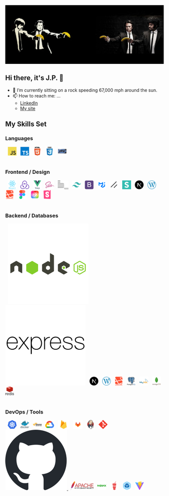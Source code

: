 <div align=center>
<img src="./assets/banksy2.a.png" alt="banksy revisited" title="banksy revisited  width="100%">
</div>

## Hi there, it's J.P. 👋
- 🔭 I’m currently sitting on a rock speeding 67,000 mph around the sun.
- 📫 How to reach me: ...
  - [LinkedIn](https://www.linkedin.com/in/jpnpgenx/)
  - [My site](https://www.npgenx.com)
<!--
**npgenx/npgenx** is a ✨ _special_ ✨ repository because its `README.md` (this file) appears on your GitHub profile.

Here are some ideas to get you started:

- 🔭 I’m currently working on ...
- 🌱 I’m currently learning ...
- 👯 I’m looking to collaborate on ...
- 🤔 I’m looking for help with ...
- 💬 Ask me about ...
- 📫 How to reach me: ...
- 😄 Pronouns: ...
- ⚡ Fun fact: ...
-->

## My Skills Set
### Languages
<div style="display: table-cell; vertical-align: middle;">  
&nbsp; <a href="https://ecma-international.org/technical-committees/tc39/" target="_blank"><img src="./assets/javascript-original.svg" alt="JavaScript" title="JavaScript" height="28" /></a> 
&nbsp; <a href="https://www.typescriptlang.org/" target="_blank"><img src="./assets/typescript-original.svg" alt=" TypeScript" title=" TypeScript" height="28" /></a> 
&nbsp; <a href="https://html.spec.whatwg.org/multipage/" target="_blank"><img src="./assets/html5-original-wordmark.svg" alt="HTML5" title="HTML5" height="28" /></a>
&nbsp; <a href="https://www.w3.org/Style/CSS/" target="_blank"><img src="./assets/css3-original-wordmark.svg" alt="CSS3" title="CSS3" height="28" /></a>  
&nbsp; <a href="https://www.php.net/" target="_blank"><img src="./assets/php-original.svg" alt="PHP" title="PHP" height="28" /></a>
</div>
<br/>

### Frontend / Design 
<div style="display: table-cell; vertical-align: middle;">  
&nbsp; <a href="https://reactjs.org/" target="_blank"><img src="./assets/react-original-wordmark.svg" alt="React" title="React" height="28" /></a>  
&nbsp; <a href="https://redux.js.org/" target="_blank"><img src="./assets/redux-original.svg" alt="Redux" title="Redux" height="28" /></a>
&nbsp; <a href="https://vuejs.org/" target="_blank"><img src="./assets/vuejs-original-wordmark.svg" alt="Vue.js"alttitleue.js  height="28" /></a>   
&nbsp; <a href="https://sass-lang.com/" target="_blank"><img src="./assets/sass-original.svg" alt="Sass" title="Sass" height="28" /></a>
&nbsp; <a href="http://getbem.com/" target="_blank"><img src="./assets/bem.svg" alt="BEM" title="BEM" height="28" /></a> 
&nbsp; <a href="https://www.tailwindcss.com/" target="_blank"><img src="./assets/tailwindcss.svg" alt=" Tailwind CSS" title="Tailwind CSS"  height="28" /></a>
&nbsp; <a href="https://getbootstrap.com/docs/3.4/javascript/" target="_blank"><img src="./assets/bootstrap-plain.svg" alt="Bootstrap" title="Bootstrap" height="28" /></a>  
&nbsp; <a href="https://mui.com/" target="_blank"><img src="./assets/mui.png" alt="Material UI" title="Material UI"  height="28" /></a>
&nbsp; <a href="https://ui.shadcn.com/" target="_blank"><picture height="28" >
<source media="(prefers-color-scheme: dark)" height="28"  srcset="./assets/shadcnui-dark.svg">
<source media="(prefers-color-scheme: light)" height="28"  srcset="./assets/shadcnui.svg">
<img src="./assets/shadcnui.svg" alt="shadcn UI" title="shadcn UI"  height="28" /></picture></a>    
&nbsp; <a href="https://react.semantic-ui.com/" target="_blank"><img src="./assets/semantic-ui.svg" alt="Material UI" title="Material UI"  height="28" /></a>    
&nbsp; <a href="https://nextjs.org/" target="_blank"><img src="./assets/nextjs.png" alt="NextJS" title="NextJS" height="28" /></a>
&nbsp; <a href="https://wordpress.org/" target="_blank"><img src="./assets/wordpress.png" alt="WordPress" title="WordPress" height="28" /></a>
&nbsp; <a href="https://laravel.com/" target="_blank"><img src="./assets/laravel-plain-wordmark.svg" alt="Laravel" title="Laravel" height="28" /></a>
<!-- &nbsp; <a href="https://jquery.com/" target="_blank"><img src="./assets/jquery.png" alt="jQuery" title="jQuery" height="28" /></a>  -->
&nbsp; <a href="https://www.figma.com/" target="_blank"><img src="./assets/figma-icon.svg" alt="Figma" title="Figma" height="28" /></a>  
&nbsp; <a href="https://www.adobe.com/creativecloud.html" target="_blank"><img src="./assets/adobe-creative-cloud-svgrepo-com.svg" alt="Adobe Creative title="Adobe Creative Cloud" height="28" /></a>
&nbsp; <a href="https://storybook.js.org/" target="_blank"><img src="./assets/storybook-icon.svg" alt="Storybook" title="Storybook" height="28" /></a>  
</div>
<br/>

### Backend / Databases
<div style="display: table-cell; vertical-align: middle;">  
&nbsp; <a href="https://nodejs.org/" target="_blank"><picture height="28" >
<source media="(prefers-color-scheme: dark)" height="28"  srcset="./assets/nodejs-dark.svg">
<source media="(prefers-color-scheme: light)" height="28"  srcset="./assets/nodejs.svg">
<img alt="Node JS" title="Node JS"  src="./assets/nodejs.svg"></picture></a> 
&nbsp; <a href="https://expressjs.com/" target="_blank"><picture height="28" >
<source media="(prefers-color-scheme: dark)" height="28"  srcset="./assets/express-original-wordmark-dark.svg">
<source media="(prefers-color-scheme: light)" height="28"  srcset="./assets/express-original-wordmark.svg">
<img alt="Express.js" title="Express.js"  src="./assets/express-original-wordmark.svg"></picture></a>
&nbsp; <a href="https://nextjs.org/" target="_blank"><img src="./assets/nextjs.png" alt="NextJS" title="NextJS" height="28" /></a>
&nbsp; <a href="https://wordpress.org/" target="_blank"><img src="./assets/wordpress.png" alt="WordPress" title="WordPress" height="28" /></a>
&nbsp; <a href="https://laravel.com/" target="_blank"><img src="./assets/laravel-plain-wordmark.svg" alt="Laravel" title="Laravel" height="28" /></a>
&nbsp; <a href="https://www.postgresql.org/" target="_blank"><img src="./assets/postgresql-original-wordmark.svg" alt="PostgreSQL" title="PostgreSQL" title="PostgreSQL" height="28" /></a>
&nbsp; <a href="https://www.mysql.com/" target="_blank"><img src="./assets/mysql-original-wordmark.svg" alt="MySQL" title="MySQL" height="28" /></a> 
&nbsp; <a href="https://www.mongodb.com/" target="_blank"><img src="./assets/mongodb-original-wordmark.svg" alt="MongoDB" title="MongoDB" height="28" /></a>  
&nbsp; <a href="https://redis.io/" target="_blank"><img src="./assets/redis-original-wordmark.svg" alt="Redis" title="Redis" height="28" /></a> 
</div>
<br/>

### DevOps / Tools
<div style="display: table-cell; vertical-align: middle;">  
&nbsp; <a href="https://kubernetes.io/" target="_blank"><img src="./assets/kubernetes-icon.svg" alt="Kubernetes" title="Kubernetes" height="28" /></a>
&nbsp; <a href="https://www.docker.com/" target="_blank"><img src="./assets/docker-original-wordmark.svg" alt="Docker" title="Docker" height="28" /></a>  
&nbsp; <a href="https://aws.amazon.com/" target="_blank"><picture height="28" >
<source media="(prefers-color-scheme: dark)" height="28"  srcset="./assets/amazonwebservices-dark.svg">
<source media="(prefers-color-scheme: light)" height="28"  srcset="./assets/amazonwebservices-original-wordmark.svg">
<img src="./assets/amazonwebservices-original-wordmark.svg" alt="Amazon Web Services" title="Amazon Web Services" height="28" /></picture></a>  
&nbsp; <a href="https://cloud.google.com/" target="_blank"><img src="./assets/google_cloud-icon.svg" alt="GCP" title="GCP" height="28" /></a>
&nbsp; <a href="https://firebase.google.com/" target="_blank"><img src="./assets/firebase.png" alt="Firebase" title="Firebase" height="28" /></a>  
&nbsp; <a href="https://about.gitlab.com/" target="_blank"><img src="./assets/gitlab.svg" alt="GitLab" title="GitLab" height="28" /></a>  
&nbsp; <a href="https://www.jenkins.io/" target="_blank"><img src="./assets/jenkins-icon.svg" alt="Jenkins" title="Jenkins" height="28" /></a>
&nbsp; <a href="https://git-scm.com/" target="_blank"><img src="./assets/git-scm-icon.svg" alt="Git" title="Git" height="28" /></a>
&nbsp; <a href="https://docs.github.com/en/actions" target="_blank"><picture height="28" >
<source media="(prefers-color-scheme: dark)" height="28" margin="30px" padding="30px" srcset="./assets/github-mark-white.svg">
<source media="(prefers-color-scheme: light)" height="28" margin="30px" padding="30px" srcset="./assets/github-mark.svg">
<img alt="Guithub Actions" title="Guithub Actions"  src="./assets/github-mark.svg">
</picture></a>
&nbsp; <a href="https://httpd.apache.org/" target="_blank"><img src="./assets/Apache_HTTP_server_logo_(2019-present).svg" alt="Apache HTTPserver" title="Apache HTTPserver"  height="28" /></a>
&nbsp; <a href="https://nginx.org/" target="_blank"><img src="./assets/nginx-original.svg" alt="Nginx" title="Nginx" height="28" /></a>    
&nbsp; <a href="https://gulpjs.com/" target="_blank"><img src="./assets/gulp-plain.svg" alt="gulp.js"alt=titlelp.js  height="28" /></a>  
&nbsp; <a href="https://webpack.js.org/" target="_blank"><img src="./assets/webpack-original.svg" alt="Webpack" title="Webpack" height="28" /></a>
&nbsp; <a href="https://vite.dev/" target="_blank"><img src="./assets/Vitejs-logo.svg" alt="Webpack" title="Webpack" height="28" /></a>  
</div>
